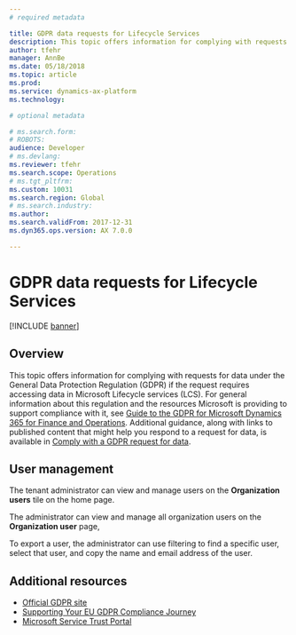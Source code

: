 ```yaml
---
# required metadata

title: GDPR data requests for Lifecycle Services
description: This topic offers information for complying with requests for data under the General Data Protection Regulation (GDPR) if the request requires accessing data in Microsoft Lifecycle services (LCS). 
author: tfehr
manager: AnnBe
ms.date: 05/18/2018
ms.topic: article
ms.prod: 
ms.service: dynamics-ax-platform
ms.technology: 

# optional metadata

# ms.search.form: 
# ROBOTS: 
audience: Developer
# ms.devlang: 
ms.reviewer: tfehr
ms.search.scope: Operations
# ms.tgt_pltfrm: 
ms.custom: 10031
ms.search.region: Global
# ms.search.industry: 
ms.author: 
ms.search.validFrom: 2017-12-31
ms.dyn365.ops.version: AX 7.0.0

---
```


# GDPR data requests for Lifecycle Services

[!INCLUDE [banner](../includes/banner.md)]

## Overview 
This topic offers information for complying with requests for data under the General Data Protection Regulation (GDPR) if the request requires accessing data in Microsoft Lifecycle services (LCS). For general information about this regulation and the resources Microsoft is providing to support compliance with it, see [Guide to the GDPR for Microsoft Dynamics 365 for Finance and Operations](./gdpr-guide.md). Additional guidance, along with links to published content that might help you respond to a request for data, is available in [Comply with a GDPR request for data](./gdpr/comply-with-gdpr-data-request.md).

## User management 

The tenant administrator can view and manage users on the **Organization users** tile on the home page. 
 
The administrator can view and manage all organization users on the **Organization user** page, 

To export a user, the administrator can use filtering to find a specific user, select that user, and copy the name and email address of the user. 

## Additional resources
- [Official GDPR site](https://www.eugdpr.org/)
- [Supporting Your EU GDPR Compliance Journey](https://microsoft-my.sharepoint.com/:w:/p/wihait/Efk7lP8aRo1OkUpIXDru3_ABBIeyU6hfaVxInoWwtItaPA?e=qkXSDd)
- [Microsoft Service Trust Portal](https://servicetrust.microsoft.com/ViewPage/TrustDocuments?command=Download&downloadType=Document&downloadId=77b002ad-06f7-4a9b-8493-e18e2cb0577f&docTab=6d000410-c9e9-11e7-9a91-892aae8839ad_FAQ%20and%20White%20Papers)
